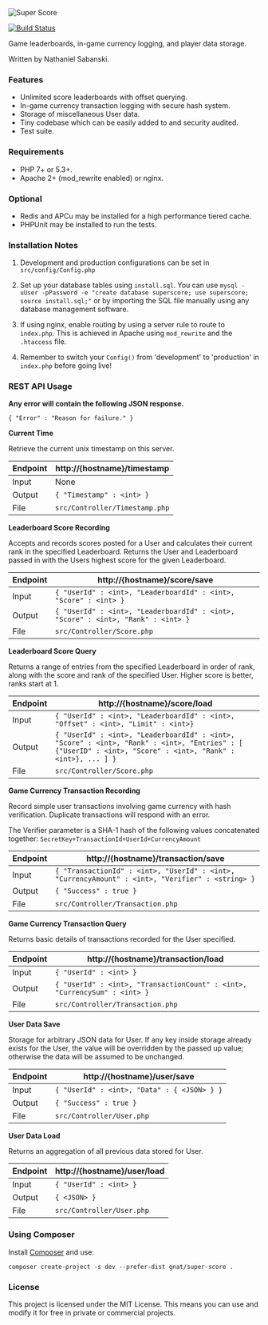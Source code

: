 <img src="http://i.imgur.com/kXVrIID.png" alt="Super Score" />

[![Build Status](https://travis-ci.org/gnat/super-score.svg?branch=master)](https://travis-ci.org/gnat/super-score)

Game leaderboards, in-game currency logging, and player data storage.

Written by Nathaniel Sabanski.

### Features

* Unlimited score leaderboards with offset querying.
* In-game currency transaction logging with secure hash system.
* Storage of miscellaneous User data.
* Tiny codebase which can be easily added to and security audited.
* Test suite.

### Requirements

* PHP 7+ or 5.3+.
* Apache 2+ (mod_rewrite enabled) or nginx.

### Optional

* Redis and APCu may be installed for a high performance tiered cache.
* PHPUnit may be installed to run the tests.

### Installation Notes

1. Development and production configurations can be set in `src/config/Config.php`

2. Set up your database tables using `install.sql`. You can use `mysql -uUser -pPassword -e "create database superscore; use superscore; source install.sql;"` or by importing the SQL file manually using any database management software.

3. If using nginx, enable routing by using a server rule to route to `index.php`. This is achieved in Apache using `mod_rewrite` and the `.htaccess` file.

4. Remember to switch your `Config()` from 'development' to 'production' in `index.php` before going live!

### REST API Usage

**Any error will contain the following JSON response.**

`{ "Error" : "Reason for failure." }`

**Current Time**

Retrieve the current unix timestamp on this server.

| Endpoint | http://{hostname}/timestamp | 
| --- | --- |
| Input | None |
| Output | `{ "Timestamp" : <int> }` |
| File | `src/Controller/Timestamp.php` |

**Leaderboard Score Recording**

Accepts and records scores posted for a User and calculates their current rank in the specified Leaderboard. Returns the User and Leaderboard passed in with the Users highest score for the given Leaderboard.

| Endpoint | http://{hostname}/score/save | 
| --- | --- |
| Input | `{ "UserId" : <int>, "LeaderboardId" : <int>, "Score" : <int> }` |
| Output | `{ "UserId" : <int>, "LeaderboardId" : <int>, "Score" : <int>, "Rank" : <int> }` |
| File | `src/Controller/Score.php` |

**Leaderboard Score Query**

Returns a range of entries from the specified Leaderboard in order of rank, along with the score and rank of the specified User. Higher score is better, ranks start at 1.

| Endpoint | http://{hostname}/score/load | 
| --- | --- |
| Input | `{ "UserId" : <int>, "LeaderboardId" : <int>, "Offset" : <int>, "Limit" : <int>}` |
| Output | `{ "UserId" : <int>, "LeaderboardId" : <int>, "Score" : <int>, "Rank" : <int>, "Entries" : [ {"UserID" : <int>, "Score" : <int>, "Rank" : <int>}, ... ] }` |
| File | `src/Controller/Score.php` |

**Game Currency Transaction Recording**

Record simple user transactions involving game currency with hash verification. Duplicate transactions will respond with an error.

The Verifier parameter is a SHA-1 hash of the following values concatenated together:
`SecretKey+TransactionId+UserId+CurrencyAmount`

| Endpoint | http://{hostname}/transaction/save | 
| --- | --- |
| Input | `{ "TransactionId" : <int>, "UserId" : <int>, "CurrencyAmount" : <int>, "Verifier" : <string> }` |
| Output | `{ "Success" : true }` |
| File | `src/Controller/Transaction.php` |

**Game Currency Transaction Query**

Returns basic details of transactions recorded for the User specified.

| Endpoint | http://{hostname}/transaction/load | 
| --- | --- |
| Input | `{ "UserId" : <int> }` |
| Output | `{ "UserId" : <int>, "TransactionCount" : <int>, "CurrencySum" : <int> }` |
| File | `src/Controller/Transaction.php` |

**User Data Save**

Storage for arbitrary JSON data for User. If any key inside storage already exists for the User, the value will be overridden by the passed up value; otherwise the data will be assumed to be unchanged.

| Endpoint | http://{hostname}/user/save | 
| --- | --- |
| Input | `{ "UserId" : <int>, "Data" : { <JSON> } }` |
| Output | `{ "Success" : true }` |
| File | `src/Controller/User.php` |

**User Data Load**

Returns an aggregation of all previous data stored for User.

| Endpoint | http://{hostname}/user/load | 
| --- | --- |
| Input | `{ "UserId" : <int> }` |
| Output | `{ <JSON> }` |
| File | `src/Controller/User.php` |


### Using Composer

Install [Composer](https://getcomposer.org/) and use:

```composer create-project -s dev --prefer-dist gnat/super-score .```

### License

This project is licensed under the MIT License. This means you can use and modify it for free in private or commercial projects.
